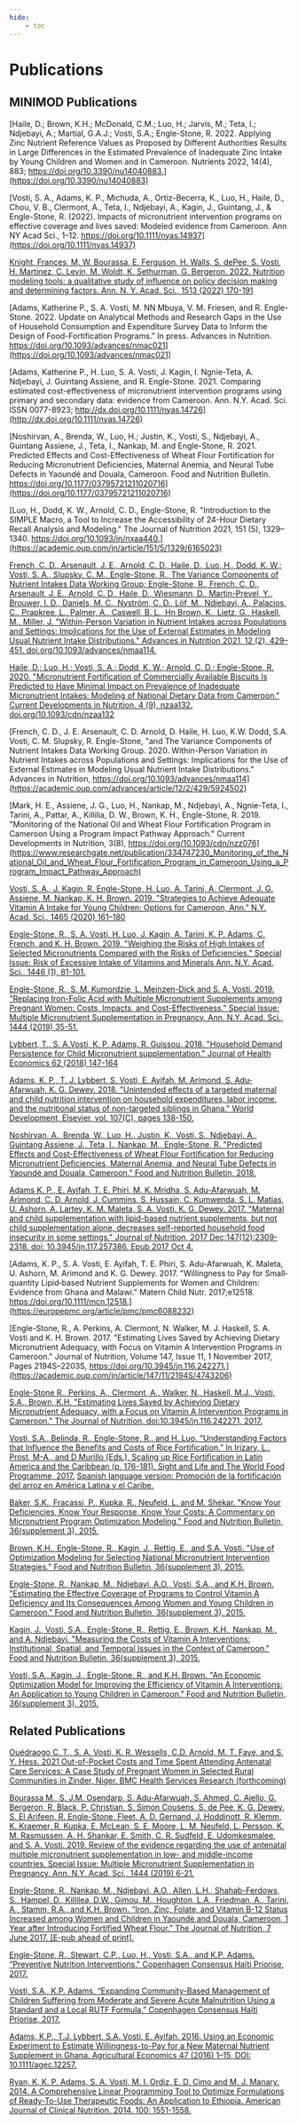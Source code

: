 ```yaml
---
hide:
    - toc
---
```


# Publications

## MINIMOD Publications

[Haile, D.; Brown, K.H.; McDonald, C.M.; Luo, H.; Jarvis, M.; Teta, I.; Ndjebayi, A.; Martial, G.A.J.; Vosti, S.A.; Engle-Stone, R. 2022.  Applying Zinc Nutrient Reference Values as Proposed by Different Authorities Results in Large Differences in the Estimated Prevalence of Inadequate Zinc Intake by Young Children and Women and in Cameroon. Nutrients 2022, 14(4), 883; https://doi.org/10.3390/nu14040883.](https://doi.org/10.3390/nu14040883)

[Vosti, S. A., Adams, K. P., Michuda, A., Ortiz-Becerra, K., Luo, H., Haile, D., Chou, V. B., Clermont, A., Teta, I., Ndjebayi, A., Kagin, J., Guintang, J., & Engle-Stone, R. (2022). Impacts of micronutrient intervention programs on effective coverage and lives saved: Modeled evidence from Cameroon. Ann NY Acad Sci., 1–12. https://doi.org/10.1111/nyas.14937](https://doi.org/10.1111/nyas.14937)

[Knight, Frances, M. W. Bourassa, E. Ferguson, H. Walls, S. dePee, S. Vosti, H. Martinez, C. Levin, M. Woldt, K. Sethurman, G. Bergeron. 2022. Nutrition modeling tools: a qualitative study of influence on policy decision making and determining factors.  Ann. N. Y. Acad. Sci., 1513 (2022) 170-191](https://nyaspubs.onlinelibrary.wiley.com/doi/10.1111/nyas.14778)

[Adams, Katherine P., S. A. Vosti, M. NN Mbuya, V. M. Friesen, and R. Engle-Stone. 2022. Update on Analytical Methods and Research Gaps in the Use of Household Consumption and Expenditure Survey Data to Inform the Design of Food-Fortification Programs.” In press. Advances in Nutrition. https://doi.org/10.1093/advances/nmac021](https://doi.org/10.1093/advances/nmac021)

[Adams, Katherine P., H. Luo, S. A. Vosti, J. Kagin, I. Ngnie-Teta, A. Ndjebayi, J. Guintang Assiene, and R. Engle-Stone.  2021. Comparing estimated cost-effectiveness of micronutrient intervention programs using primary and secondary data: evidence from Cameroon. Ann. N.Y. Acad. Sci. ISSN 0077-8923; http://dx.doi.org/10.1111/nyas.14726](http://dx.doi.org/10.1111/nyas.14726)

[Noshirvan, A., Brenda, W., Luo, H.; Justin, K., Vosti, S., Ndjebayi, A., Guintang Assiene, J., Teta, I., Nankap, M. and Engle-Stone, R.  2021.  Predicted Effects and Cost-Effectiveness of Wheat Flour Fortification for Reducing Micronutrient Deficiencies, Maternal Anemia, and Neural Tube Defects in Yaoundé and Douala, Cameroon. Food and Nutrition Bulletin. https://doi.org/10.1177/03795721211020716](https://doi.org/10.1177/03795721211020716)

[Luo, H., Dodd, K. W., Arnold, C. D., Engle-Stone, R. "Introduction to the SIMPLE Macro, a Tool to Increase the Accessibility of 24-Hour Dietary Recall Analysis and Modeling." The Journal of Nutrition 2021, 151 (5), 1329–1340. https://doi.org/10.1093/jn/nxaa440.](https://academic.oup.com/jn/article/151/5/1329/6165023)

[French, C. D., Arsenault, J. E., Arnold, C. D., Haile, D., Luo, H., Dodd, K. W.; Vosti, S. A., Slupsky, C. M., Engle-Stone, R., The Variance Components of Nutrient Intakes Data Working Group; Engle-Stone, R., French, C. D., Arsenault, J. E., Arnold, C. D., Haile, D., Wiesmann, D., Martin-Prevel, Y., Brouwer, I. D., Daniels, M. C., Nyström, C. D., Löf, M., Ndjebayi, A., Palacios, C., Prapkree, L., Palmer, A., Caswell, B. L., Hn Brown, K., Lietz, G., Haskell, M., Miller, J. "Within-Person Variation in Nutrient Intakes across Populations and Settings: Implications for the Use of External Estimates in Modeling Usual Nutrient Intake Distributions." Advances in Nutrition 2021, 12 (2), 429–451. doi.org/10.1093/advances/nmaa114.](https://academic.oup.com/advances/article/12/2/429/5924502)

[Haile, D.; Luo, H.; Vosti, S. A.; Dodd, K. W.; Arnold, C. D.; Engle-Stone, R. 2020. "Micronutrient Fortification of Commercially Available Biscuits Is Predicted to Have Minimal Impact on Prevalence of Inadequate Micronutrient Intakes: Modeling of National Dietary Data from Cameroon." Current Developments in Nutrition. 4 (9), nzaa132. doi.org/10.1093/cdn/nzaa132](https://academic.oup.com/cdn/article/4/9/nzaa132/5890337)

[French, C. D., J. E. Arsenault, C. D. Arnold, D. Haile, H. Luo, K.W. Dodd, S.A. Vosti, C. M. Slupsky, R. Engle-Stone, "and The Variance Components of Nutrient Intakes Data Working Group. 2020. Within-Person Variation in Nutrient Intakes across Populations and Settings: Implications for the Use of External Estimates in Modeling Usual Nutrient Intake Distributions." Advances in Nutrition, https://doi.org/10.1093/advances/nmaa114](https://academic.oup.com/advances/article/12/2/429/5924502)

[Mark, H. E., Assiene, J. G., Luo, H., Nankap, M., Ndjebayi, A., Ngnie-Teta, I., Tarini, A., Pattar, A., Killilia, D. W., Brown, K. H., Engle-Stone, R. 2019. "Monitoring of the National Oil and Wheat Flour Fortification Program in Cameroon Using a Program Impact Pathway Approach." Current Developments in Nutrition, 3(8), https://doi.org/10.1093/cdn/nzz076](https://www.researchgate.net/publication/334747230_Monitoring_of_the_National_Oil_and_Wheat_Flour_Fortification_Program_in_Cameroon_Using_a_Program_Impact_Pathway_Approach)

[Vosti, S. A., J. Kagin, R. Engle-Stone, H. Luo, A. Tarini, A. Clermont, J. G. Assiene, M. Nankap, K. H. Brown.  2019. "Strategies to Achieve Adequate Vitamin A Intake for Young Children: Options for Cameroon, Ann." N.Y. Acad. Sci., 1465 (2020) 161–180](https://nyaspubs.onlinelibrary.wiley.com/doi/10.1111/nyas.14275)

[Engle-Stone, R., S. A. Vosti, H. Luo, J. Kagin, A. Tarini, K. P. Adams, C. French, and K. H. Brown. 2019. "Weighing the Risks of High Intakes of Selected Micronutrients Compared with the Risks of Deficiencies."  Special Issue: Risk of Excessive Intake of Vitamins and Minerals Ann. N.Y. Acad. Sci., 1446 (1), 81-101.](https://www.ncbi.nlm.nih.gov/pmc/articles/PMC6618252/)

[Engle-Stone, R., S. M. Kumordzie, L. Meinzen-Dick and S. A. Vosti. 2019. "Replacing Iron-Folic Acid with Multiple Micronutrient Supplements among Pregnant Women: Costs, Impacts, and Cost-Effectiveness." Special Issue: Multiple Micronutrient Supplementation in Pregnancy. Ann. N.Y. Acad. Sci., 1444 (2019) 35-51.](https://www.researchgate.net/publication/333424734_Replacing_iron-folic_acid_with_multiple_micronutrient_supplements_among_pregnant_women_in_Bangladesh_and_Burkina_Faso_costs_impacts_and_cost-effectiveness)

[Lybbert, T., S. A.Vosti, K. P. Adams, R. Guissou.  2018. "Household Demand Persistence for Child Micronutrient supplementation." Journal of Health Economics 62 (2018) 147-164](https://escholarship.org/content/qt55d0h9c7/qt55d0h9c7.pdf?t=qakfml)

[Adams, K. P., T. J. Lybbert, S. Vosti, E. Ayifah, M. Arimond, S. Adu-Afarwuah, K. G. Dewey. 2018. "Unintended effects of a targeted maternal and child nutrition intervention on household expenditures, labor income, and the nutritional status of non-targeted siblings in Ghana." World Development, Elsevier, vol. 107(C), pages 138-150.](https://www.sciencedirect.com/science/article/pii/S0305750X18300706)

[Noshirvan, A., Brenda, W., Luo, H., Justin, K., Vosti, S., Ndjebayi, A., Guintang Assiene, J., Teta, I., Nankap, M., Engle-Stone, R. "Predicted Effects and Cost-Effectiveness of Wheat Flour Fortification for Reducing Micronutrient Deficiencies, Maternal Anemia, and Neural Tube Defects in Yaoundé and Douala, Cameroon." Food and Nutrition Bulletin, 2018.](https://health.ucdavis.edu/mdprogram/research/Posters2018/BWu_AN_FinalCEposter_MSRF_2-16-18.pdf)

[Adams K. P., E. Ayifah, T. E. Phiri, M. K. Mridha, S. Adu-Afarwuah, M. Arimond, C. D. Arnold, J. Cummins, S. Hussain, C. Kumwenda, S. L. Matias, U. Ashorn, A. Lartey, K. M. Maleta, S. A. Vosti, K. G. Dewey.  2017.  "Maternal and child supplementation with lipid-based nutrient supplements, but not child supplementation alone, decreases self-reported household food insecurity in some settings." Journal of Nutrition, 2017 Dec;147(12):2309-2318. doi: 10.3945/jn.117.257386. Epub 2017 Oct 4.](https://www.ncbi.nlm.nih.gov/pmc/articles/PMC5697970/)

[Adams, K. P., S. A. Vosti, E. Ayifah, T. E. Phiri, S. Adu‐Afarwuah, K. Maleta, U. Ashorn, M. Arimond and K. G. Dewey.  2017. "Willingness to Pay for Small‐quantity Lipid‐based Nutrient Supplements for Women and Children: Evidence from Ghana and Malawi." Matern Child Nutr. 2017;e12518. https://doi.org/10.1111/mcn.12518.](https://europepmc.org/article/pmc/pmc6088232)

[Engle-Stone, R., A. Perkins, A. Clermont, N. Walker, M. J. Haskell, S. A. Vosti and K. H. Brown.  2017.  "Estimating Lives Saved by Achieving Dietary Micronutrient Adequacy, with Focus on Vitamin A Intervention Programs in Cameroon."  Journal of Nutrition, Volume 147, Issue 11, 1 November 2017, Pages 2194S–2203S, https://doi.org/10.3945/jn.116.242271.](https://academic.oup.com/jn/article/147/11/2194S/4743206)

[Engle-Stone R., Perkins, A., Clermont, A., Walker, N., Haskell, M.J., Vosti, S.A., Brown, K.H. "Estimating Lives Saved by Achieving Dietary Micronutrient Adequacy, with a Focus on Vitamin A Intervention Programs in Cameroon." The Journal of Nutrition, doi:10.3945/jn.116.242271, 2017.](https://academic.oup.com/jn/article/147/11/2194S/4743206)

[Vosti, S.A., Belinda, R., Engle-Stone, R., and H. Luo. “Understanding Factors that Influence the Benefits and Costs of Rice Fortification.” In Irizary, L., Prost, M-A., and D Murillo (Eds.), Scaling up Rice Fortification in Latin America and the Caribbean (p. 176-181). Sight and Life and The World Food Programme, 2017.](https://sightandlife.org/wp-content/uploads/2017/04/Scaling-Up-Rice-Fortification-WFP-Rice-Fortification-ENG.pdf) [Spanish language version: Promoción de la fortificación del arroz en América Latina y el Caribe.](https://documents.wfp.org/stellent/groups/public/documents/liaison_offices/wfp292917.pdf?_ga=2.149659122.51335116.1620372218-2114535856.1620372218)

[Baker, S.K., Fracassi, P., Kupka, R., Neufeld, L. and M. Shekar. "Know Your Deficiencies, Know Your Response, Know Your Costs: A Commentary on Micronutrient Program Optimization Modeling." Food and Nutrition Bulletin, 36(supplement 3), 2015.](https://journals.sagepub.com/doi/10.1177/0379572115597092)

[Brown, K.H., Engle-Stone, R., Kagin, J., Rettig, E., and S.A. Vosti. "Use of Optimization Modeling for Selecting National Micronutrient Intervention Strategies." Food and Nutrition Bulletin, 36(supplement 3), 2015.](https://journals.sagepub.com/doi/full/10.1177/0379572115599325)

[Engle-Stone, R., Nankap, M., Ndjebayi, A.O., Vosti, S.A., and K.H. Brown. "Estimating the Effective Coverage of Programs to Control Vitamin A Deficiency and Its Consequences Among Women and Young Children in Cameroon." Food and Nutrition Bulletin, 36(supplement 3), 2015.](https://journals.sagepub.com/doi/full/10.1177/0379572115595888)

[Kagin, J., Vosti, S.A., Engle-Stone, R., Rettig, E., Brown, K.H., Nankap, M., and A. Ndjebayi. "Measuring the Costs of Vitamin A Interventions: Institutional, Spatial, and Temporal Issues in the Context of Cameroon." Food and Nutrition Bulletin, 36(supplement 3), 2015.](https://journals.sagepub.com/doi/10.1177/0379572115598445)

[Vosti, S.A., Kagin, J., Engle-Stone, R., and K.H. Brown. "An Economic Optimization Model for Improving the Efficiency of Vitamin A Interventions: An Application to Young Children in Cameroon." Food and Nutrition Bulletin, 36(supplement 3), 2015.](https://journals.sagepub.com/doi/pdf/10.1177/0379572115595889)

## Related Publications

[Ouédraogo C. T., S. A. Vosti, K. R. Wessells, C.D. Arnold, M. T. Faye, and S. Y. Hess.  2021 Out-of-Pocket Costs and Time Spent Attending Antenatal Care Services: A Case Study of Pregnant Women in Selected Rural Communities in Zinder, Niger. BMC Health Services Research (forthcoming)](https://bmchealthservres.biomedcentral.com/articles/10.1186/s12913-020-06027-2)

[Bourassa M., S. J.M. Osendarp, S. Adu-Afarwuah, S. Ahmed, C. Ajello, G. Bergeron, R.  Black, P. Christian, S. Simon Cousens, S. de Pee, K. G. Dewey, S. El Arifeen, R. Engle-Stone, Fleet, A. D. Gernand, J. Hoddinott, R. Klemm, K. Kraemer, R. Kupka, E. McLean, S. E. Moore, L. M. Neufeld, L. Persson, K. M. Rasmussen, A. H. Shankar, E. Smith, C. R. Sudfeld, E. Udomkesmalee, and S. A. Vosti. 2019. Review of the evidence regarding the use of antenatal multiple micronutrient supplementation in low- and middle-income countries.  Special Issue: Multiple Micronutrient Supplementation in Pregnancy. Ann. N.Y. Acad. Sci., 1444 (2019) 6-21.](https://nyaspubs.onlinelibrary.wiley.com/doi/full/10.1111/nyas.14121)

[Engle-Stone, R.,  Nankap, M., Ndjebayi, A.O., Allen, L.H., Shahab-Ferdows, S., Hampel, D., Killilea, D.W., Gimou, M., Houghton, L.A., Friedman, A., Tarini, A., Stamm, R.A., and K.H. Brown.  “Iron, Zinc, Folate, and Vitamin B-12 Status Increased among Women and Children in Yaoundè and Douala, Cameroon, 1 Year after Introducing Fortified Wheat Flour.” The Journal of Nutrition, 7 June 2017. [E-pub ahead of print].](https://pubmed.ncbi.nlm.nih.gov/28592513/)

[Engle-Stone, R., Stewart, C.P., Luo, H., Vosti, S.A., and K.P. Adams. “Preventive Nutrition Interventions." Copenhagen Consensus Haïti Priorise, 2017.](https://www.copenhagenconsensus.com/sites/default/files/haiti_priorise_nutrition_-_english.pdf)

[Vosti, S.A., K.P. Adams. “Expanding Community-Based Management of Children Suffering from Moderate and Severe Acute Malnutrition Using a Standard and a Local RUTF Formula.” Copenhagen Consensus Haïti Priorise, 2017.](https://www.copenhagenconsensus.com/sites/default/files/haiti_priorise_wasting_vosti_-_english.pdf)

[Adams, K.P., T.J. Lybbert, S.A. Vosti, E. Ayifah.  2016.  Using an Economic Experiment to Estimate Willingness-to-Pay for a New Maternal Nutrient Supplement in Ghana.  Agricultural Economics 47 (2016) 1–15, DOI: 10.1111/agec.12257.](https://onlinelibrary.wiley.com/doi/10.1111/agec.12257)

[Ryan, K, K. P. Adams, S. A. Vosti, M. I. Ordiz, E. D. Cimo and M. J. Manary.  2014.  A Comprehensive Linear Programming Tool to Optimize Formulations of Ready-To-Use Therapeutic Foods: An Application to Ethiopia.  American Journal of Clinical Nutrition. 2014. 100: 1551-1558.](https://arefiles.ucdavis.edu/uploads/filer_public/c8/f9/c8f97b6c-a8c8-4052-a013-fb90a8e24337/am_j_clin_nutr-2014-ryan-ajcn114090670.pdf)
